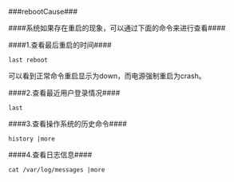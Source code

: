 ###rebootCause###

####系统如果存在重启的现象，可以通过下面的命令来进行查看####

  

####1.查看最后重启的时间####

	last reboot

可以看到正常命令重启显示为down，而电源强制重启为crash。

####2.查看最近用户登录情况####

	last

####3.查看操作系统的历史命令####
	
	history |more

####4.查看日志信息####

	cat /var/log/messages |more
